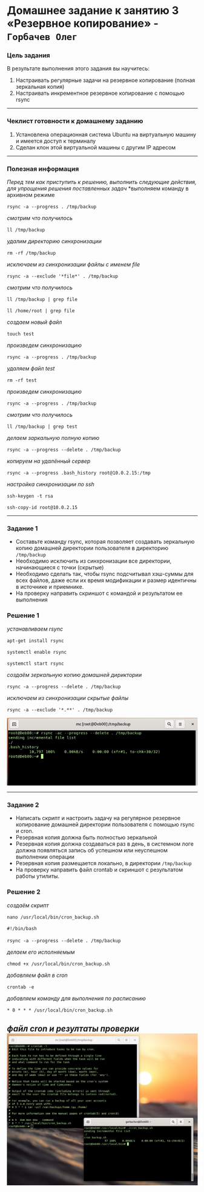 # Домашнее задание к занятию 3 «Резервное копирование» - `Горбачев Олег`

### Цель задания
В результате выполнения этого задания вы научитесь:
1. Настраивать регулярные задачи на резервное копирование (полная зеркальная копия)
2. Настраивать инкрементное резервное копирование с помощью rsync
------

### Чеклист готовности к домашнему заданию

1. Установлена операционная система Ubuntu на виртуальную машину и имеется доступ к терминалу
2. Сделан клон этой виртуальной машины с другим IP адресом
------

### Полезная информация
*Перед тем как приступить к решению, выполнить следующие действия, для упрощения решения поставленных задач*
*выполняем команду в архивном режиме
```shell
rsync -a --progress . /tmp/backup
```
*смотрим что получилось*
```shell
ll /tmp/backup
```
*удалим директорию синхронизации*
```shell
rm -rf /tmp/backup
```
*исключаем из синхронизации файлы с именем file*
```shell
rsync -a --exclude '*file*' . /tmp/backup
```
*смотрим что получилось*
```shell
ll /tmp/backup | grep file
```
```shell
ll /home/root | grep file
```
*создаем новый файл*
```shell
touch test
```
*произведем синхронизацию*
```shell
rsync -a --progress . /tmp/backup
```
*удаляем файл test*
```shell
rm -rf test
```
*произведем синхронизацию*
```shell
rsync -a --progress . /tmp/backup
```
*смотрим что получилось*
```shell
ll /tmp/backup | grep test
```

*делаем заркальную  полную копию*
```shell
rsync -a --progress --delete . /tmp/backup
```
*копируем на удалённый сервер*
```shell
rsync -a --progress .bash_history root@10.0.2.15:/tmp
```
*настройка синхронизации по ssh*
```shell
ssh-keygen -t rsa
```
```shell
ssh-copy-id root@10.0.2.15
```
------
### Задание 1
- Составьте команду rsync, которая позволяет создавать зеркальную копию домашней директории пользователя в директорию `/tmp/backup`
- Необходимо исключить из синхронизации все директории, начинающиеся с точки (скрытые)
- Необходимо сделать так, чтобы rsync подсчитывал хэш-суммы для всех файлов, даже если их время модификации и размер идентичны в источнике и приемнике.
- На проверку направить скриншот с командой и результатом ее выполнения
### Решение 1
*устанавливаем rsync*
```shell
apt-get install rsync
```
```shell
systemctl enable rsync
```
```shell
systemctl start rsync
```
*создаём зеркальную копию домашней дириктории*
```shell
rsync -a --progress --delete . /tmp/backup
```
*исключаем из синхронизации скрытые файлы*
```shell
rsync -a --exclude '*.**' . /tmp/backup
```

![1-1](./10.3-1-001.jpg)

---
### Задание 2
- Написать скрипт и настроить задачу на регулярное резервное копирование домашней директории пользователя с помощью rsync и cron.
- Резервная копия должна быть полностью зеркальной
- Резервная копия должна создаваться раз в день, в системном логе должна появляться запись об успешном или неуспешном выполнении операции
- Резервная копия размещается локально, в директории `/tmp/backup`
- На проверку направить файл crontab и скриншот с результатом работы утилиты.

### Решение 2
*создаём скрипт*
```shell
nano /usr/local/bin/cron_backup.sh
```
```shell
#!/bin/bash

rsync -a --progress --delete . /tmp/backup
```
*делаем его исполняемым*
```shell
chmod +x /usr/local/bin/cron_backup.sh
```
*добавляем файл в cron*
```shell
crontab -e
```
*добавляем команду для выполнения по расписанию*
```shell
* 0 * * * /usr/local/bin/cron_backup.sh
```
*файл cron и резултаты проверки*
![2-1](./10.3-2-001.jpg)
---
